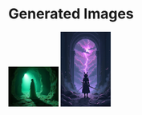 # Generated Images



<img src="2025_07_29_01.png" width="100"/> <img src="2025_07_29_02.png" width="100"/>